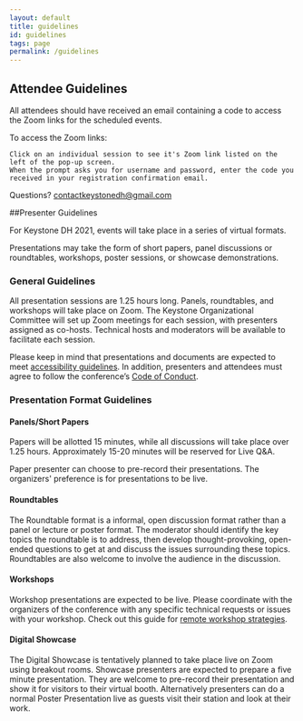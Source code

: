 ```yaml
---
layout: default
title: guidelines
id: guidelines
tags: page
permalink: /guidelines
---
```


## Attendee Guidelines

All attendees should have received an email containing a code to access the Zoom links for the scheduled events.

To access the Zoom links:

    Click on an individual session to see it's Zoom link listed on the left of the pop-up screen.
    When the prompt asks you for username and password, enter the code you received in your registration confirmation email.

Questions? contactkeystonedh@gmail.com

##Presenter Guidelines

For Keystone DH 2021, events will take place in a series of virtual formats.

Presentations may take the form of short papers, panel discussions or roundtables, workshops, poster sessions, or showcase demonstrations. 

### General Guidelines

All presentation sessions are 1.25 hours long. Panels, roundtables, and workshops will take place on Zoom. The Keystone Organizational Committee will set up Zoom meetings for each session, with presenters assigned as co-hosts. Technical hosts and moderators will be available to facilitate each session. 

Please keep in mind that presentations and documents are expected to meet [accessibility guidelines](https://wiki.diglib.org/Creating_Accessible_and_Interactive_Online_Presentations). In addition, presenters and attendees must agree to follow the conference’s [Code of Conduct](https://keystonedh.network/2021/code).

### Presentation Format Guidelines

#### Panels/Short Papers

Papers will be allotted 15 minutes, while all discussions will take place over 1.25 hours. Approximately 15-20 minutes will be reserved for Live Q&A. 

Paper presenter can choose to pre-record their presentations. The organizers' preference is for presentations to be live. 

#### Roundtables 

The Roundtable format is a informal, open discussion format rather than a panel or lecture or poster format. The moderator should identify the key topics the roundtable is to address, then develop thought-provoking, open-ended questions to get at and discuss the issues surrounding these topics. Roundtables are also welcome to involve the audience in the discussion.

#### Workshops

Workshop presentations are expected to be live. Please coordinate with the organizers of the conference with any specific technical requests or issues with your workshop. Check out this guide for [remote workshop strategies](https://www.method.com/insights/field-guide-to-remote-workshops/). 

#### Digital Showcase

The Digital Showcase is tentatively planned to take place live on Zoom using breakout rooms. Showcase presenters are expected to prepare a five minute presentation. They are welcome to pre-record their presentation and show it for visitors to their virtual booth. Alternatively presenters can do a normal Poster Presentation live as guests visit their station and look at their work.
